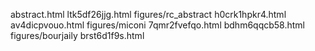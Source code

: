 abstract.html
ltk5df26jjg.html
figures/rc_abstract
h0crk1hpkr4.html
av4dicpvouo.html
figures/miconi
7qmr2fvefqo.html
bdhm6qqcb58.html
figures/bourjaily
brst6d1f9s.html